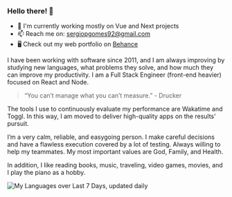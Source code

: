 ### Hello there! 👋

- 🔭 I'm currently working mostly on Vue and Next projects
- 📫 Reach me on: sergiopgomes92@gmail.com
- 🖥 Check out my web portfolio on [Behance](https://www.behance.net/sergio-gomes)

I have been working with software since 2011, and I am always improving by studying new languages, what problems they solve, and how much they can improve my productivity.
I am a Full Stack Engineer (front-end heavier) focused on React and Node.

> “You can’t manage what you can’t measure.” - Drucker

The tools I use to continuously evaluate my performance are Wakatime and Toggl. In this way, I am moved to deliver high-quality apps on the results' pursuit.

I’m a very calm, reliable, and easygoing person. I make careful decisions and have a flawless execution covered by a lot of testing. Always willing to help my teammates.
My most important values are God, Family, and Health.

In addition, I like reading books, music, traveling, video games, movies, and I play the piano as a hobby.

![My Languages over Last 7 Days, updated daily](https://wakatime.com/share/embeddable/sergiogomes/5b51cb65-24da-4715-9496-9769944b07a0.svg)

<!--
**sergiogomes/sergiogomes** is a ✨ _special_ ✨ repository because its `README.md` (this file) appears on your GitHub profile.

Here are some ideas to get you started:

- 🔭 I’m currently working on ...
- 🌱 I’m currently learning ...
- 👯 I’m looking to collaborate on ...
- 🤔 I’m looking for help with ...
- 💬 Ask me about ...
- 📫 How to reach me: ...
- 😄 Pronouns: ...
- ⚡ Fun fact: ...
-->
